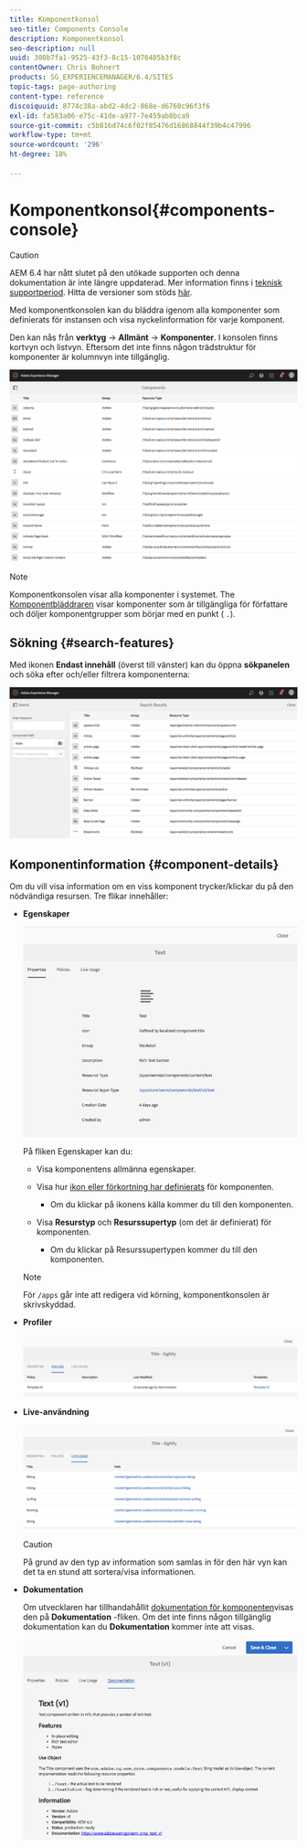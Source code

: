 ```yaml
---
title: Komponentkonsol
seo-title: Components Console
description: Komponentkonsol
seo-description: null
uuid: 308b7fa1-9525-43f3-8c15-1076485b3f8c
contentOwner: Chris Bohnert
products: SG_EXPERIENCEMANAGER/6.4/SITES
topic-tags: page-authoring
content-type: reference
discoiquuid: 8774c38a-abd2-4dc2-868e-d6760c96f3f6
exl-id: fa583a06-e75c-41de-a977-7e459ab8bca9
source-git-commit: c5b816d74c6f02f85476d16868844f39b4c47996
workflow-type: tm+mt
source-wordcount: '296'
ht-degree: 18%

---
```


# Komponentkonsol{#components-console}

>[!CAUTION]
>
>AEM 6.4 har nått slutet på den utökade supporten och denna dokumentation är inte längre uppdaterad. Mer information finns i [teknisk supportperiod](https://helpx.adobe.com/support/programs/eol-matrix.html). Hitta de versioner som stöds [här](https://experienceleague.adobe.com/docs/).

Med komponentkonsolen kan du bläddra igenom alla komponenter som definierats för instansen och visa nyckelinformation för varje komponent.

Den kan nås från **verktyg** -> **Allmänt** -> **Komponenter**. I konsolen finns kortvyn och listvyn. Eftersom det inte finns någon trädstruktur för komponenter är kolumnvyn inte tillgänglig.

![chlimage_1-301](assets/chlimage_1-301.png)

>[!NOTE]
>
>Komponentkonsolen visar alla komponenter i systemet. The [Komponentbläddraren](/help/sites-authoring/author-environment-tools.md#components-browser) visar komponenter som är tillgängliga för författare och döljer komponentgrupper som börjar med en punkt ( `.`).

## Sökning {#search-features}

Med ikonen **Endast innehåll** (överst till vänster) kan du öppna **sökpanelen** och söka efter och/eller filtrera komponenterna:

![chlimage_1-302](assets/chlimage_1-302.png)

## Komponentinformation {#component-details}

Om du vill visa information om en viss komponent trycker/klickar du på den nödvändiga resursen. Tre flikar innehåller:

* **Egenskaper**

   ![screen_shot_2018-03-27at165847](assets/screen_shot_2018-03-27at165847.png)

   På fliken Egenskaper kan du:

   * Visa komponentens allmänna egenskaper.
   * Visa hur [ikon eller förkortning har definierats](/help/sites-developing/components-basics.md#component-icon-in-touch-ui) för komponenten.

      * Om du klickar på ikonens källa kommer du till den komponenten.
   * Visa **Resurstyp** och **Resurssupertyp** (om det är definierat) för komponenten.

      * Om du klickar på Resurssupertypen kommer du till den komponenten.
   >[!NOTE]
   >
   >För `/apps` går inte att redigera vid körning, komponentkonsolen är skrivskyddad.

* **Profiler**

   ![chlimage_1-303](assets/chlimage_1-303.png)

* **Live-användning**

   ![chlimage_1-304](assets/chlimage_1-304.png)

   >[!CAUTION]
   >
   >På grund av den typ av information som samlas in för den här vyn kan det ta en stund att sortera/visa informationen.

* **Dokumentation**

   Om utvecklaren har tillhandahållit [dokumentation för komponenten](/help/sites-developing/developing-components.md#documenting-your-component)visas den på **Dokumentation** -fliken. Om det inte finns någon tillgänglig dokumentation kan du **Dokumentation** kommer inte att visas.

   ![chlimage_1-305](assets/chlimage_1-305.png)
